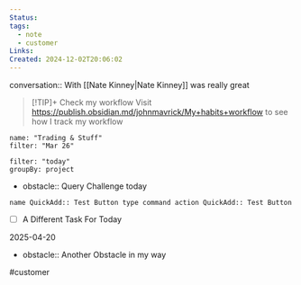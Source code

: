 ```yaml
---
Status: 
tags:
  - note
  - customer
Links: 
Created: 2024-12-02T20:06:02
---
```


conversation:: With [[Nate Kinney|Nate Kinney]] was really great

> [!TIP]+ Check my workflow
> Visit https://publish.obsidian.md/johnmavrick/My+habits+workflow to see how I track my workflow

```todoist
name: "Trading & Stuff"
filter: "Mar 26"
```

```todoist
filter: "today"
groupBy: project
```

- obstacle:: Query Challenge today

```button
name QuickAdd:: Test Button type command action QuickAdd:: Test Button
```

- [ ] A Different Task For Today 

2025-04-20

- obstacle:: Another Obstacle in my way

#customer 

